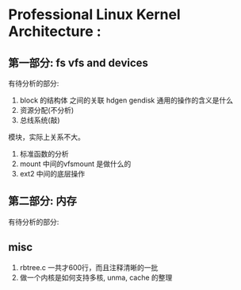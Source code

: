 # Professional Linux Kernel Architecture : 

## 第一部分: fs vfs and devices
有待分析的部分:
1. block 的结构体 之间的关联 hdgen gendisk 通用的操作的含义是什么
2. 资源分配(不分析)
3. 总线系统(敲)

模块，实际上关系不大。

1. 标准函数的分析
2. mount 中间的vfsmount 是做什么的
3. ext2 中间的底层操作

## 第二部分: 内存
有待分析的部分:




## misc
1. rbtree.c 一共才600行，而且注释清晰的一批
2. 做一个内核是如何支持多核, unma, cache 的整理

